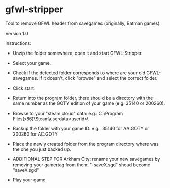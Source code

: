 gfwl-stripper
=============

Tool to remove GFWL header from savegames (originally, Batman games)

Version 1.0

Instructions:

- Unzip the folder somewhere, open it and start GFWL-Stripper.

- Select your game.
- Check if the detected folder corresponds to where are your old GFWL-savegames.
    If it doesn't, click "browse" and select the correct folder.

- Click start.

- Return into the program folder, there should be a directory with the same number as the GOTY edition of your game (e.g. 35140 or 200260).

- Browse to your "steam cloud" data:
    e.g.: C:\Program Files(x86)\Steam\userdata\<userid>\

- Backup the folder with your game ID:
    e.g.: 35140 for AA:GOTY or 200260 for AC:GOTY

- Place the newly created folder from the program directory where was the one you just backed up.


- ADDITIONAL STEP FOR Arkham City: rename your new savegames by removing your gamertag from them:
    "<gamertag>-saveX.sgd" shoud become "saveX.sgd"

- Play your game.